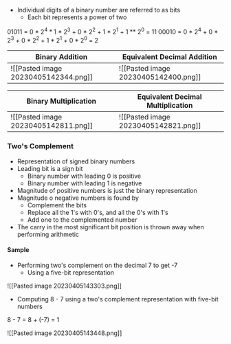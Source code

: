 - Individual digits of a binary number are referred to as bits
	- Each bit represents a power of two

01011 = 0 \* 2<sup>4</sup>  \* 1 \* 2<sup>3</sup> + 0 \* 2<sup>2</sup> + 1 \* 2<sup>1</sup> + 1 \** 2<sup>0</sup> = 11
00010 = 0 \* 2<sup>4</sup> + 0 \* 2<sup>3</sup> + 0 \* 2<sup>2</sup> + 1 \* 2<sup>1</sup> + 0 \* 2<sup>0</sup> = 2

|Binary Addition| Equivalent Decimal Addition|
|---|---|
|![[Pasted image 20230405142344.png]]|![[Pasted image 20230405142400.png]]|

|Binary Multiplication| Equivalent Decimal Multiplication|
|---|---|
|![[Pasted image 20230405142811.png]]|![[Pasted image 20230405142821.png]]|

### Two's Complement
- Representation of signed binary numbers
- Leading bit is a sign bit
	- Binary number with leading 0 is positive
	- Binary number with leading 1 is negative
- Magnitude of positive numbers is just the binary representation
- Magnitude o negative numbers is found by
	- Complement the bits
	- Replace all the 1's with 0's, and all the 0's with 1's
	- Add one to the complemented number
- The carry in the most significant bit position is thrown away when performing arithmetic

#### Sample
- Performing two's complement on the decimal 7 to get -7
	- Using a five-bit representation

![[Pasted image 20230405143303.png]]


- Computing 8 - 7 using a two's complement representation with five-bit numbers

8 - 7 = 8 + (-7) = 1

![[Pasted image 20230405143448.png]]
